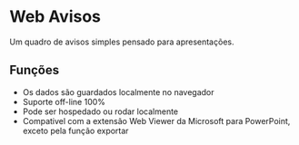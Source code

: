 # Web Avisos
Um quadro de avisos simples pensado para apresentações.

## Funções
- Os dados são guardados localmente no navegador
- Suporte off-line 100%
- Pode ser hospedado ou rodar localmente
- Compativel com a extensão Web Viewer da Microsoft para PowerPoint, exceto pela função exportar
